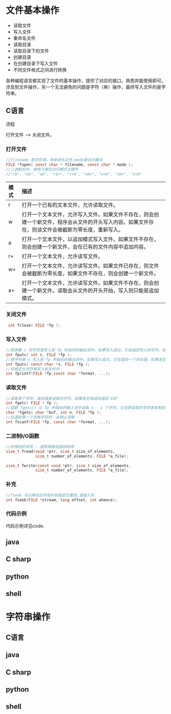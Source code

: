 # 文件基本操作

* 读取文件
* 写入文件
* 重命名文件
* 读取目录
* 读取目录下的文件
* 创建目录
* 在创建目录下写入文件
* 不同文件格式之间进行转换

各种编程语言都实现了文件的基本操作，提供了对应的接口，熟悉并能使用即可。涉及到文件操作，另一个无法避免的问题是字符（串）操作，最终写入文件的是字符串。

## C语言

流程

打开文件 --> 关闭文件。

### 打开文件
```C
//filename 是字符串，用来命名文件,mode是访问模式
FILE *fopen( const char * filename, const char * mode );
//二进制文件，使用下面的访问模式关键字
//"rb", "wb", "ab", "rb+", "r+b", "wb+", "w+b", "ab+", "a+b"
```

|模式|描述|
|:--|:--|
|r|打开一个已有的文本文件，允许读取文件。|
|w|打开一个文本文件，允许写入文件。如果文件不存在，则会创建一个新文件，程序会从文件的开头写入内容。如果文件存在，则该文件会被截断为零长度，重新写入。|
|a|打开一个文本文件，以追加模式写入文件。如果文件不存在，则会创建一个新文件，会在已有的文件内容中追加内容。|
|r+|打开一个文本文件，允许读写文件。|
|w+|打开一个文本文件，允许读写文件。如果文件已存在，则文件会被截断为零长度，如果文件不存在，则会创建一个新文件。|
|a+|打开一个文本文件，允许读写文件。如果文件不存在，则会创建一个新文件。读取会从文件的开头开始，写入则只能是追加模式。|

### 关闭文件

```c
 int fclose( FILE *fp );
```

### 写入文件

```c
//把参数 c 的字符值写入到 fp 所指向的输出流中。如果写入成功，它会返回写入的字符，如果发生错误，则会返回 EOF
int fputc( int c, FILE *fp );
//把字符串 s 写入到 fp 所指向的输出流中。如果写入成功，它会返回一个非负值，如果发生错误，则会返回 EOF
int fputs( const char *s, FILE *fp );
//将格式化字符串写入到文件中
int fprintf(FILE *fp,const char *format, ...); 
```

### 读取文件

```c
//读取单个字符，返回值是读取的字符，如果发生错误则返回 EOF
int fgetc( FILE * fp );
//函数 fgets() 从 fp 所指向的输入流中读取 n - 1 个字符。它会把读取的字符串复制到缓冲区 buf，并在最后追加一个 null 字符来终止字符串。
char *fgets( char *buf, int n, FILE *fp );
//在遇到第一个空格字符时，会停止读取
int fscanf(FILE *fp, const char *format, ...);
```
### 二进制I/O函数

```c
//存储块的读写 - 通常是数组或结构体
size_t fread(void *ptr, size_t size_of_elements, 
             size_t number_of_elements, FILE *a_file);
              
size_t fwrite(const void *ptr, size_t size_of_elements, 
             size_t number_of_elements, FILE *a_file);
```

### 补充

```C
//fseek 可以移动文件指针到指定位置读,或插入写
int fseek(FILE *stream, long offset, int whence);
```

### 代码示例

代码示例详见code.


## java

## C sharp

## python

## shell



# 字符串操作

## C语言

## java

## C sharp

## python

## shell